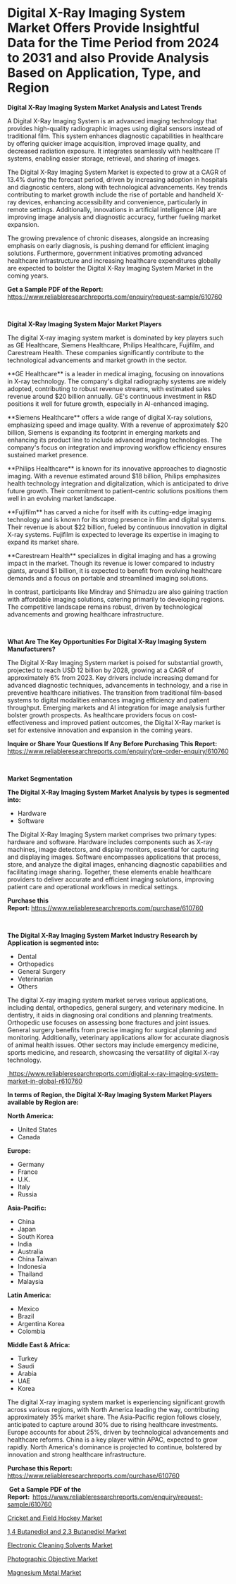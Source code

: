 <p><h1>Digital X-Ray Imaging System Market Offers Provide Insightful Data for the Time Period from 2024 to 2031 and also Provide Analysis Based on Application, Type, and Region</h1></p><p><strong>Digital X-Ray Imaging System Market Analysis and Latest Trends</strong></p>
<p><p>A Digital X-Ray Imaging System is an advanced imaging technology that provides high-quality radiographic images using digital sensors instead of traditional film. This system enhances diagnostic capabilities in healthcare by offering quicker image acquisition, improved image quality, and decreased radiation exposure. It integrates seamlessly with healthcare IT systems, enabling easier storage, retrieval, and sharing of images.</p><p>The Digital X-Ray Imaging System Market is expected to grow at a CAGR of 13.4% during the forecast period, driven by increasing adoption in hospitals and diagnostic centers, along with technological advancements. Key trends contributing to market growth include the rise of portable and handheld X-ray devices, enhancing accessibility and convenience, particularly in remote settings. Additionally, innovations in artificial intelligence (AI) are improving image analysis and diagnostic accuracy, further fueling market expansion. </p><p>The growing prevalence of chronic diseases, alongside an increasing emphasis on early diagnosis, is pushing demand for efficient imaging solutions. Furthermore, government initiatives promoting advanced healthcare infrastructure and increasing healthcare expenditures globally are expected to bolster the Digital X-Ray Imaging System Market in the coming years.</p></p>
<p><strong>Get a Sample PDF of the Report:&nbsp;</strong> <a href="https://www.reliableresearchreports.com/enquiry/request-sample/610760?utm_campaign=7&utm_medium=2&utm_source=Github&utm_content=ia&utm_term=29092024&utm_id=digital-x-ray-imaging-system">https://www.reliableresearchreports.com/enquiry/request-sample/610760</a></p>
<p>&nbsp;</p>
<p><strong>Digital X-Ray Imaging System Major Market Players</strong></p>
<p><p>The digital X-ray imaging system market is dominated by key players such as GE Healthcare, Siemens Healthcare, Philips Healthcare, Fujifilm, and Carestream Health. These companies significantly contribute to the technological advancements and market growth in the sector.</p><p>**GE Healthcare** is a leader in medical imaging, focusing on innovations in X-ray technology. The company's digital radiography systems are widely adopted, contributing to robust revenue streams, with estimated sales revenue around $20 billion annually. GE's continuous investment in R&D positions it well for future growth, especially in AI-enhanced imaging.</p><p>**Siemens Healthcare** offers a wide range of digital X-ray solutions, emphasizing speed and image quality. With a revenue of approximately $20 billion, Siemens is expanding its footprint in emerging markets and enhancing its product line to include advanced imaging technologies. The company's focus on integration and improving workflow efficiency ensures sustained market presence.</p><p>**Philips Healthcare** is known for its innovative approaches to diagnostic imaging. With a revenue estimated around $18 billion, Philips emphasizes health technology integration and digitalization, which is anticipated to drive future growth. Their commitment to patient-centric solutions positions them well in an evolving market landscape.</p><p>**Fujifilm** has carved a niche for itself with its cutting-edge imaging technology and is known for its strong presence in film and digital systems. Their revenue is about $22 billion, fueled by continuous innovation in digital X-ray systems. Fujifilm is expected to leverage its expertise in imaging to expand its market share.</p><p>**Carestream Health** specializes in digital imaging and has a growing impact in the market. Though its revenue is lower compared to industry giants, around $1 billion, it is expected to benefit from evolving healthcare demands and a focus on portable and streamlined imaging solutions.</p><p>In contrast, participants like Mindray and Shimadzu are also gaining traction with affordable imaging solutions, catering primarily to developing regions. The competitive landscape remains robust, driven by technological advancements and growing healthcare infrastructure.</p></p>
<p>&nbsp;</p>
<p><strong>What Are The Key Opportunities For Digital X-Ray Imaging System Manufacturers?</strong></p>
<p><p>The Digital X-Ray Imaging System market is poised for substantial growth, projected to reach USD 12 billion by 2028, growing at a CAGR of approximately 6% from 2023. Key drivers include increasing demand for advanced diagnostic techniques, advancements in technology, and a rise in preventive healthcare initiatives. The transition from traditional film-based systems to digital modalities enhances imaging efficiency and patient throughput. Emerging markets and AI integration for image analysis further bolster growth prospects. As healthcare providers focus on cost-effectiveness and improved patient outcomes, the Digital X-Ray market is set for extensive innovation and expansion in the coming years.</p></p>
<p><strong>Inquire or Share Your Questions If Any Before Purchasing This Report:</strong> <a href="https://www.reliableresearchreports.com/enquiry/pre-order-enquiry/610760?utm_campaign=7&utm_medium=2&utm_source=Github&utm_content=ia&utm_term=29092024&utm_id=digital-x-ray-imaging-system">https://www.reliableresearchreports.com/enquiry/pre-order-enquiry/610760</a></p>
<p>&nbsp;</p>
<p><strong>Market Segmentation</strong></p>
<p><strong>The Digital X-Ray Imaging System Market Analysis by types is segmented into:</strong></p>
<p><ul><li>Hardware</li><li>Software</li></ul></p>
<p><p>The Digital X-Ray Imaging System market comprises two primary types: hardware and software. Hardware includes components such as X-ray machines, image detectors, and display monitors, essential for capturing and displaying images. Software encompasses applications that process, store, and analyze the digital images, enhancing diagnostic capabilities and facilitating image sharing. Together, these elements enable healthcare providers to deliver accurate and efficient imaging solutions, improving patient care and operational workflows in medical settings.</p></p>
<p><strong>Purchase this Report:&nbsp;</strong><a href="https://www.reliableresearchreports.com/purchase/610760?utm_campaign=7&utm_medium=2&utm_source=Github&utm_content=ia&utm_term=29092024&utm_id=digital-x-ray-imaging-system">https://www.reliableresearchreports.com/purchase/610760</a></p>
<p>&nbsp;</p>
<p><strong>The Digital X-Ray Imaging System Market Industry Research by Application is segmented into:</strong></p>
<p><ul><li>Dental</li><li>Orthopedics</li><li>General Surgery</li><li>Veterinarian</li><li>Others</li></ul></p>
<p><p>The digital X-ray imaging system market serves various applications, including dental, orthopedics, general surgery, and veterinary medicine. In dentistry, it aids in diagnosing oral conditions and planning treatments. Orthopedic use focuses on assessing bone fractures and joint issues. General surgery benefits from precise imaging for surgical planning and monitoring. Additionally, veterinary applications allow for accurate diagnosis of animal health issues. Other sectors may include emergency medicine, sports medicine, and research, showcasing the versatility of digital X-ray technology.</p></p>
<p><a href="https://www.reliableresearchreports.com/digital-x-ray-imaging-system-market-in-global-r610760?utm_campaign=7&utm_medium=2&utm_source=Github&utm_content=ia&utm_term=29092024&utm_id=digital-x-ray-imaging-system">&nbsp;https://www.reliableresearchreports.com/digital-x-ray-imaging-system-market-in-global-r610760</a></p>
<p><strong>In terms of Region, the Digital X-Ray Imaging System Market Players available by Region are:</strong></p>
<p>
    <p> <strong> North America: </strong>
        <ul>
            <li>United States</li>
            <li>Canada</li>
        </ul>
        </p> 
    <p> <strong> Europe: </strong>
        <ul>
            <li>Germany</li>
            <li>France</li>
            <li>U.K.</li>
            <li>Italy</li>
            <li>Russia</li>
        </ul>
        </p> 
    <p> <strong> Asia-Pacific: </strong>
        <ul>
            <li>China</li>
            <li>Japan</li>
            <li>South Korea</li>
            <li>India</li>
            <li>Australia</li>
            <li>China Taiwan</li>
            <li>Indonesia</li>
            <li>Thailand</li>
            <li>Malaysia</li>
        </ul>
        </p> 
    <p> <strong> Latin America: </strong>
        <ul>
            <li>Mexico</li>
            <li>Brazil</li>
            <li>Argentina Korea</li>
            <li>Colombia</li>
        </ul>
        </p> 
    <p> <strong> Middle East & Africa: </strong>
        <ul>
            <li>Turkey</li>
            <li>Saudi</li>
            <li>Arabia</li>
            <li>UAE</li>
            <li>Korea</li>
        </ul>
    </p>
    </p>
<p><p>The digital X-ray imaging system market is experiencing significant growth across various regions, with North America leading the way, contributing approximately 35% market share. The Asia-Pacific region follows closely, anticipated to capture around 30% due to rising healthcare investments. Europe accounts for about 25%, driven by technological advancements and healthcare reforms. China is a key player within APAC, expected to grow rapidly. North America's dominance is projected to continue, bolstered by innovation and strong healthcare infrastructure.</p></p>
<p><strong>Purchase this Report: </strong><a href="https://www.reliableresearchreports.com/purchase/610760?utm_campaign=7&utm_medium=2&utm_source=Github&utm_content=ia&utm_term=29092024&utm_id=digital-x-ray-imaging-system">https://www.reliableresearchreports.com/purchase/610760</a></p>
<p>&nbsp;<strong>Get a Sample PDF of the Report:&nbsp;&nbsp;</strong><a href="https://www.reliableresearchreports.com/enquiry/request-sample/610760?utm_campaign=7&utm_medium=2&utm_source=Github&utm_content=ia&utm_term=29092024&utm_id=digital-x-ray-imaging-system">https://www.reliableresearchreports.com/enquiry/request-sample/610760</a></p>
<p><strong></strong></p>
<p><p><a href="https://github.com/NargisHussain432/Market-Research-Report-List-1/blob/main/cricket-and-field-hockey-market.md?utm_campaign=7&utm_medium=2&utm_source=Github&utm_content=ia&utm_term=29092024&utm_id=digital-x-ray-imaging-system">Cricket and Field Hockey Market</a></p><p><a href="https://github.com/FahadAhmed223/Market-Research-Report-List-1/blob/main/14-butanediol-and-23-butanediol-market.md?utm_campaign=7&utm_medium=2&utm_source=Github&utm_content=ia&utm_term=29092024&utm_id=digital-x-ray-imaging-system">1,4 Butanediol and 2,3 Butanediol Market</a></p><p><a href="https://www.linkedin.com/pulse/global-electronic-cleaning-solvents-market-size-trends-2vlgc?utm_campaign=7&utm_medium=2&utm_source=Github&utm_content=ia&utm_term=29092024&utm_id=digital-x-ray-imaging-system">Electronic Cleaning Solvents Market</a></p><p><a href="https://issuu.com/reportprime-2/docs/photographic-objective-market-size-_16244e71b355a9?utm_campaign=7&utm_medium=2&utm_source=Github&utm_content=ia&utm_term=29092024&utm_id=digital-x-ray-imaging-system">Photographic Objective Market</a></p><p><a href="https://www.linkedin.com/pulse/strategic-roadmap-global-magnesium-metal-market-insights-kxavc?utm_campaign=7&utm_medium=2&utm_source=Github&utm_content=ia&utm_term=29092024&utm_id=digital-x-ray-imaging-system">Magnesium Metal Market</a></p></p>